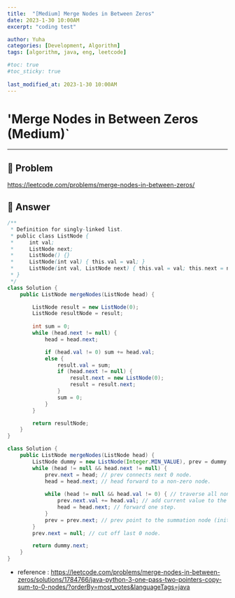 ```yaml
---
title:  "[Medium] Merge Nodes in Between Zeros"
date: 2023-1-30 10:00AM
excerpt: "coding test"

author: Yuha
categories: [Development, Algorithm]
tags: [algorithm, java, eng, leetcode]

#toc: true
#toc_sticky: true
 
last_modified_at: 2023-1-30 10:00AM
---
```


# 'Merge Nodes in Between Zeros (Medium)`

---

## 📌 Problem
<https://leetcode.com/problems/merge-nodes-in-between-zeros/>


## 📌 Answer

```java
/**
 * Definition for singly-linked list.
 * public class ListNode {
 *     int val;
 *     ListNode next;
 *     ListNode() {}
 *     ListNode(int val) { this.val = val; }
 *     ListNode(int val, ListNode next) { this.val = val; this.next = next; }
 * }
 */
class Solution {
    public ListNode mergeNodes(ListNode head) {

        ListNode result = new ListNode(0);
        ListNode resultNode = result;
        
        int sum = 0;
        while (head.next != null) {
            head = head.next;

            if (head.val != 0) sum += head.val;
            else {
                result.val = sum;
                if (head.next != null) {
                    result.next = new ListNode(0);
                    result = result.next;
                }
                sum = 0;
            }
        }

        return resultNode;
    }
}
```

```java
class Solution {
    public ListNode mergeNodes(ListNode head) {
        ListNode dummy = new ListNode(Integer.MIN_VALUE), prev = dummy;
        while (head != null && head.next != null) {
            prev.next = head; // prev connects next 0 node.
            head = head.next; // head forward to a non-zero node.
            
            while (head != null && head.val != 0) { // traverse all non-zero nodes between two zero nodes.
                prev.next.val += head.val; // add current value to the previous zero node.
                head = head.next; // forward one step.
            }
            prev = prev.next; // prev point to the summation node (initially 0).
        }
        prev.next = null; // cut off last 0 node.

        return dummy.next;
    }
}

```

- reference
: <https://leetcode.com/problems/merge-nodes-in-between-zeros/solutions/1784766/java-python-3-one-pass-two-pointers-copy-sum-to-0-nodes/?orderBy=most_votes&languageTags=java>